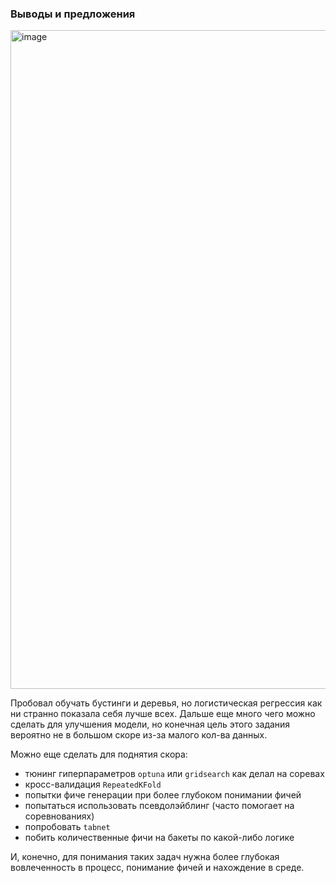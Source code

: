 ### Выводы и предложения

<img width="1054" alt="image" src="https://user-images.githubusercontent.com/69513102/218321782-13fd7fdc-cc04-408b-b202-cb6ca490ad88.png">

Пробовал обучать бустинги и деревья, но логистическая регрессия как ни странно показала себя лучше всех. Дальше еще много чего можно сделать для улучшения модели, но конечная цель этого задания вероятно не в большом скоре из-за малого кол-ва данных. 


Можно еще сделать для поднятия скора:

- тюнинг гиперпараметров `optuna` или `gridsearch` как делал на соревах
- кросс-валидация `RepeatedKFold`
- попытки фиче генерации при более глубоком понимании фичей
- попытаться использовать псевдолэйблинг (часто помогает на соревнованиях)
- попробовать `tabnet`
- побить количественные фичи на бакеты по какой-либо логике

И, конечно, для понимания таких задач нужна более глубокая вовлеченность в процесс, понимание фичей и нахождение в среде. 
